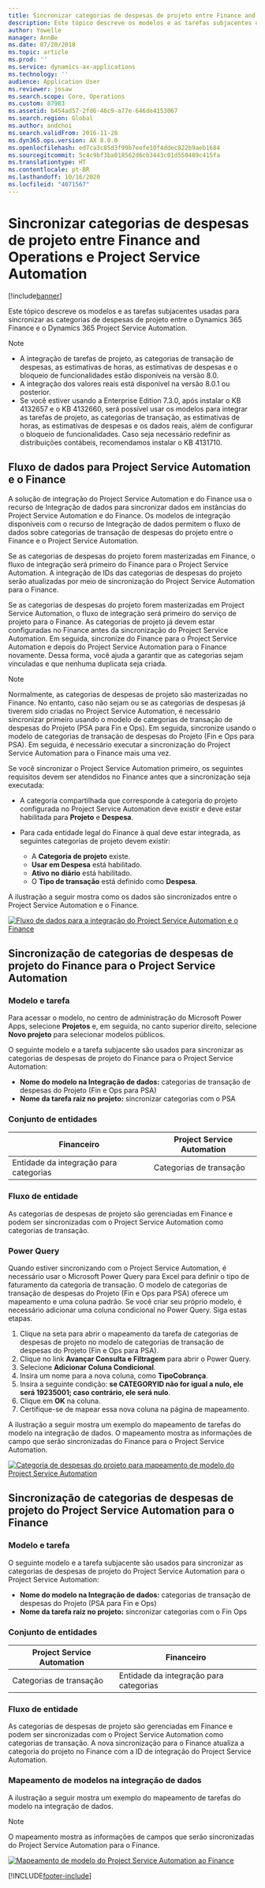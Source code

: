 ```yaml
---
title: Sincronizar categorias de despesas de projeto entre Finance and Operations e Project Service Automation
description: Este tópico descreve os modelos e as tarefas subjacentes usadas para sincronizar as categorias de despesas de projeto entre o Microsoft Dynamics 365 Finance e o Dynamics 365 Project Service Automation.
author: Yowelle
manager: AnnBe
ms.date: 07/20/2018
ms.topic: article
ms.prod: ''
ms.service: dynamics-ax-applications
ms.technology: ''
audience: Application User
ms.reviewer: josaw
ms.search.scope: Core, Operations
ms.custom: 87983
ms.assetid: b454ad57-2fd6-46c9-a77e-646de4153067
ms.search.region: Global
ms.author: andchoi
ms.search.validFrom: 2016-11-28
ms.dyn365.ops.version: AX 8.0.0
ms.openlocfilehash: ed7ca3c85d3f99b7eefe10f4ddec822b9aeb1684
ms.sourcegitcommit: 5c4c9bf3ba018562d6cb3443c01d550489c415fa
ms.translationtype: HT
ms.contentlocale: pt-BR
ms.lasthandoff: 10/16/2020
ms.locfileid: "4071567"
---
```

# <a name="synchronize-project-expense-categories-between-finance-and-operations-and-project-service-automation"></a>Sincronizar categorias de despesas de projeto entre Finance and Operations e Project Service Automation

[!include[banner](../includes/banner.md)]

Este tópico descreve os modelos e as tarefas subjacentes usadas para sincronizar as categorias de despesas de projeto entre o Dynamics 365 Finance e o Dynamics 365 Project Service Automation.

> [!NOTE]
> - A integração de tarefas de projeto, as categorias de transação de despesas, as estimativas de horas, as estimativas de despesas e o bloqueio de funcionalidades estão disponíveis na versão 8.0.
> - A integração dos valores reais está disponível na versão 8.0.1 ou posterior.
> - Se você estiver usando a Enterprise Edition 7.3.0, após instalar o KB 4132657 e o KB 4132660, será possível usar os modelos para integrar as tarefas de projeto, as categorias de transação, as estimativas de horas, as estimativas de despesas e os dados reais, além de configurar o bloqueio de funcionalidades. Caso seja necessário redefinir as distribuições contábeis, recomendamos instalar o KB 4131710.

## <a name="data-flow-for-project-service-automation-and-finance"></a>Fluxo de dados para Project Service Automation e o Finance

A solução de integração do Project Service Automation e do Finance usa o recurso de Integração de dados para sincronizar dados em instâncias do Project Service Automation e do Finance. Os modelos de integração disponíveis com o recurso de Integração de dados permitem o fluxo de dados sobre categorias de transação de despesas do projeto entre o Finance e o Project Service Automation.

Se as categorias de despesas do projeto forem masterizadas em Finance, o fluxo de integração será primeiro do Finance para o Project Service Automation. A integração de IDs das categorias de despesas do projeto serão atualizadas por meio de sincronização do Project Service Automation para o Finance.

Se as categorias de despesas do projeto forem masterizadas em Project Service Automation, o fluxo de integração será primeiro do serviço de projeto para o Finance. As categorias de projeto já devem estar configuradas no Finance antes da sincronização do Project Service Automation. Em seguida, sincronize do Finance para o Project Service Automation e depois do Project Service Automation para o Finance novamente. Dessa forma, você ajuda a garantir que as categorias sejam vinculadas e que nenhuma duplicata seja criada.

> [!NOTE]
> Normalmente, as categorias de despesas de projeto são masterizadas no Finance. No entanto, caso não sejam ou se as categorias de despesas já tiverem sido criadas no Project Service Automation, é necessário sincronizar primeiro usando o modelo de categorias de transação de despesas do Projeto (PSA para Fin e Ops). Em seguida, sincronize usando o modelo de categorias de transação de despesas do Projeto (Fin e Ops para PSA). Em seguida, é necessário executar a sincronização do Project Service Automation para o Finance mais uma vez.
>
> Se você sincronizar o Project Service Automation primeiro, os seguintes requisitos devem ser atendidos no Finance antes que a sincronização seja executada:
>
> - A categoria compartilhada que corresponde à categoria do projeto configurada no Project Service Automation deve existir e deve estar habilitada para **Projeto** e **Despesa**.
> - Para cada entidade legal do Finance à qual deve estar integrada, as seguintes categorias de projeto devem existir:
>
>     - A **Categoria de projeto** existe. 
>     - **Usar em Despesa** está habilitado.
>     - **Ativo no diário** está habilitado.
>     - O **Tipo de transação** está definido como **Despesa**.

A ilustração a seguir mostra como os dados são sincronizados entre o Project Service Automation e o Finance.

[![Fluxo de dados para a integração do Project Service Automation e o Finance](./media/ProjectExpenseCategoriesFlow.png)](./media/ProjectExpenseCategoriesFlow.png)

## <a name="project-expense-category-synchronization-from-finance-to-project-service-automation"></a>Sincronização de categorias de despesas de projeto do Finance para o Project Service Automation

### <a name="template-and-task"></a>Modelo e tarefa

Para acessar o modelo, no centro de administração do Microsoft Power Apps, selecione **Projetos** e, em seguida, no canto superior direito, selecione **Novo projeto** para selecionar modelos públicos.

O seguinte modelo e a tarefa subjacente são usados para sincronizar as categorias de despesas de projeto do Finance para o Project Service Automation:

- **Nome do modelo na Integração de dados:** categorias de transação de despesas do Projeto (Fin e Ops para PSA)
- **Nome da tarefa raiz no projeto:** sincronizar categorias com o PSA

### <a name="entity-set"></a>Conjunto de entidades

| Financeiro                           | Project Service Automation |
|-----------------------------------|----------------------------|
| Entidade da integração para categorias | Categorias de transação     |

### <a name="entity-flow"></a>Fluxo de entidade

As categorias de despesas de projeto são gerenciadas em Finance e podem ser sincronizadas com o Project Service Automation como categorias de transação.

### <a name="power-query"></a>Power Query

Quando estiver sincronizando com o Project Service Automation, é necessário usar o Microsoft Power Query para Excel para definir o tipo de faturamento da categoria de transação. O modelo de categorias de transação de despesas do Projeto (Fin e Ops para PSA) oferece um mapeamento e uma coluna padrão. Se você criar seu próprio modelo, é necessário adicionar uma coluna condicional no Power Query. Siga estas etapas.

1. Clique na seta para abrir o mapeamento da tarefa de categorias de despesas de projeto no modelo de categorias de transação de despesas do Projeto (Fin e Ops para PSA).
2. Clique no link **Avançar Consulta e Filtragem** para abrir o Power Query.
2. Selecione **Adicionar Coluna Condicional**.
3. Insira um nome para a nova coluna, como **TipoCobrança**.
4. Insira a seguinte condição: **se CATEGORYID não for igual a nulo, ele será 19235001; caso contrário, ele será nulo**.
5. Clique em **OK** na coluna.
6. Certifique-se de mapear essa nova coluna na página de mapeamento.

A ilustração a seguir mostra um exemplo do mapeamento de tarefas do modelo na integração de dados. O mapeamento mostra as informações de campo que serão sincronizadas do Finance para o Project Service Automation.

[![Categoria de despesas do projeto para mapeamento de modelo do Project Service Automation](./media/ProjectExpenseCategoriesToPSAMapping.jpg)](./media/ProjectExpenseCategoriesToPSAMapping.jpg)

## <a name="project-expense-category-synchronization-from-project-service-automation-to-finance"></a>Sincronização de categorias de despesas de projeto do Project Service Automation para o Finance

### <a name="template-and-task"></a>Modelo e tarefa

O seguinte modelo e a tarefa subjacente são usados para sincronizar as categorias de despesas de projeto do Project Service Automation para o Project Service Automation:

- **Nome do modelo na Integração de dados:** categorias de transação de despesas do Projeto (PSA para Fin e Ops)
- **Nome da tarefa raiz no projeto:** sincronizar categorias com o Fin Ops

### <a name="entity-set"></a>Conjunto de entidades

| Project Service Automation | Financeiro                           |
|----------------------------|-----------------------------------|
| Categorias de transação     | Entidade da integração para categorias |

### <a name="entity-flow"></a>Fluxo de entidade

As categorias de despesas de projeto são gerenciadas em Finance e podem ser sincronizadas com o Project Service Automation como categorias de transação. A nova sincronização para o Finance atualiza a categoria do projeto no Finance com a ID de integração do Project Service Automation.

### <a name="template-mapping-in-data-integration"></a>Mapeamento de modelos na integração de dados

A ilustração a seguir mostra um exemplo do mapeamento de tarefas do modelo na integração de dados.

> [!NOTE]
> O mapeamento mostra as informações de campos que serão sincronizadas do Project Service Automation para o Finance.

[![Mapeamento de modelo do Project Service Automation ao Finance](./media/ProjectExpenseCategoriesToFinOpsMapping.jpg)](./media/ProjectExpenseCategoriesToFinOpsMapping.jpg)


[!INCLUDE[footer-include](../includes/footer-banner.md)]